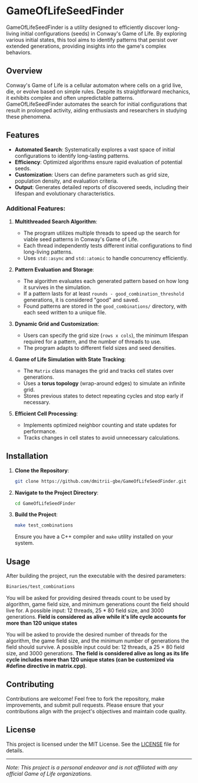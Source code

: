 # GameOfLifeSeedFinder

GameOfLifeSeedFinder is a utility designed to efficiently discover long-living initial configurations (seeds) in Conway's Game of Life. By exploring various initial states, this tool aims to identify patterns that persist over extended generations, providing insights into the game's complex behaviors.

## Overview

Conway's Game of Life is a cellular automaton where cells on a grid live, die, or evolve based on simple rules. Despite its straightforward mechanics, it exhibits complex and often unpredictable patterns. GameOfLifeSeedFinder automates the search for initial configurations that result in prolonged activity, aiding enthusiasts and researchers in studying these phenomena.

## Features

- **Automated Search**: Systematically explores a vast space of initial configurations to identify long-lasting patterns.
- **Efficiency**: Optimized algorithms ensure rapid evaluation of potential seeds.
- **Customization**: Users can define parameters such as grid size, population density, and evaluation criteria.
- **Output**: Generates detailed reports of discovered seeds, including their lifespan and evolutionary characteristics.

### Additional Features:
1. **Multithreaded Search Algorithm**:  
   - The program utilizes multiple threads to speed up the search for viable seed patterns in Conway's Game of Life.  
   - Each thread independently tests different initial configurations to find long-living patterns.  
   - Uses `std::async` and `std::atomic` to handle concurrency efficiently.

2. **Pattern Evaluation and Storage**:  
   - The algorithm evaluates each generated pattern based on how long it survives in the simulation.  
   - If a pattern lasts for at least `rounds - good_combination_threshold` generations, it is considered "good" and saved.  
   - Found patterns are stored in the `good_combinations/` directory, with each seed written to a unique file.

3. **Dynamic Grid and Customization**:  
   - Users can specify the grid size (`rows x cols`), the minimum lifespan required for a pattern, and the number of threads to use.  
   - The program adapts to different field sizes and seed densities.

4. **Game of Life Simulation with State Tracking**:  
   - The `Matrix` class manages the grid and tracks cell states over generations.  
   - Uses a **torus topology** (wrap-around edges) to simulate an infinite grid.  
   - Stores previous states to detect repeating cycles and stop early if necessary.

5. **Efficient Cell Processing**:  
   - Implements optimized neighbor counting and state updates for performance.  
   - Tracks changes in cell states to avoid unnecessary calculations.

## Installation

1. **Clone the Repository**:

   ```bash
   git clone https://github.com/dmitrii-gbe/GameOfLifeSeedFinder.git
   ```


2. **Navigate to the Project Directory**:

   ```bash
   cd GameOfLifeSeedFinder
   ```


3. **Build the Project**:

   ```bash
   make test_combinations
   ```


   Ensure you have a C++ compiler and `make` utility installed on your system.

## Usage

After building the project, run the executable with the desired parameters:


```bash
Binaries/test_combinations
```
You will be asked for providing desired threads count to be used by algorithm, game field size, and minimum generations count the field should live for. A possible input: 12 threads, 25 * 80 field size, and 3000 generations. **Field is considered as alive while it's life cycle accounts for more than 120 unique states**

You will be asked to provide the desired number of threads for the algorithm, the game field size, and the minimum number of generations the field should survive. A possible input could be: 12 threads, a 25 × 80 field size, and 3000 generations. **The field is considered alive as long as its life cycle includes more than 120 unique states (can be customized via #define directive in matrix.cpp)**.


## Contributing

Contributions are welcome! Feel free to fork the repository, make improvements, and submit pull requests. Please ensure that your contributions align with the project's objectives and maintain code quality.

## License

This project is licensed under the MIT License. See the [LICENSE](LICENSE) file for details.

---

*Note: This project is a personal endeavor and is not affiliated with any official Game of Life organizations.* 
